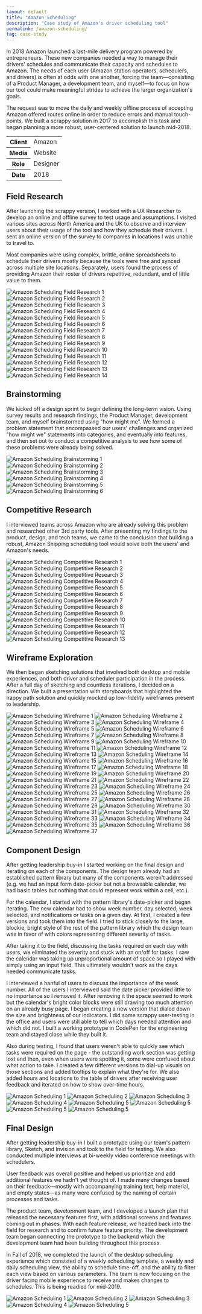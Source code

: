 ```yaml
---
layout: default
title: "Amazon Scheduling"
description: "Case study of Amazon's driver scheduling tool"
permalink: /amazon-scheduling/
tag: case-study
---
```



<section class="grid grid-item-12/12">
	<div class="grid-item-12/12 grid-item-7/12@md">
		<p>In 2018 Amazon launched a last-mile delivery program powered by entrepreneurs. These new companies needed a way to manage their drivers' schedules and communicate their capacity and schedules to Amazon. The needs of each user (Amazon station operators, schedulers, and drivers) is often at odds with one another, forcing the team&mdash;consisting of a Product Manager, a development team, and myself&mdash;to focus on how our tool could make meaningful strides to achieve the larger organization's goals.</p>
		<p>The request was to move the daily and weekly offline process of accepting Amazon offered routes online in order to reduce errors and manual touch-points. We built a scrappy solution in 2017 to accomplish this task and began planning a more robust, user-centered solution to launch mid-2018.</p>
	</div>
	<aside class="project-meta grid-item-12/12 grid-item-5/12@md">
		<table>
			<tbody>
				<tr>
					<th>Client</th>
					<td>Amazon</td>
				</tr>
				<tr>
					<th>Media</th>
					<td>Website</td>
				</tr>
				<tr>
					<th>Role</th>
					<td>Designer</td>
				</tr>
				<tr>
					<th>Date</th>
					<td>2018</td>
				</tr>
			</tbody>
		</table>
	</aside>
</section>
<section class="grid grid-item-12/12">
	<div class="grid-item-12/12 grid-item-4/12@md">
		<h2 class="mb-3">Field Research</h2>
		<p>After launching the scrappy version, I worked with a UX Researcher to develop an online and offline survey to test usage and assumptions. I visited various sites across North America and the UK to observe and interview users about their usage of the tool and how they schedule their drivers. I sent an online version of the survey to companies in locations I was unable to travel to.</p>
		<p>Most companies were using complex, brittle, online spreadsheets to schedule their drivers mostly because the tools were free and synced across multiple site locations. Separately, users found the process of providing Amazon their roster of drivers repetitive, redundant, and of little value to them.</p>
	</div>
	<div class="grid-item-12/12 grid-item-8/12@md grid">
		<img data-ignore-src="{{ site.cdn }}/blank.gif" class="grid-item-4/12" src="{{ site.cdn }}/amazon-scheduling-field-research-01.jpg" alt="Amazon Scheduling Field Research 1">
		<img data-ignore-src="{{ site.cdn }}/blank.gif" class="grid-item-4/12" src="{{ site.cdn }}/amazon-scheduling-field-research-02.jpg" alt="Amazon Scheduling Field Research 2">
		<img data-ignore-src="{{ site.cdn }}/blank.gif" class="grid-item-4/12" src="{{ site.cdn }}/amazon-scheduling-field-research-03.jpg" alt="Amazon Scheduling Field Research 3">
		<img data-ignore-src="{{ site.cdn }}/blank.gif" class="grid-item-4/12" src="{{ site.cdn }}/amazon-scheduling-field-research-04.jpg" alt="Amazon Scheduling Field Research 4">
		<img data-ignore-src="{{ site.cdn }}/blank.gif" class="grid-item-4/12" src="{{ site.cdn }}/amazon-scheduling-field-research-05.jpg" alt="Amazon Scheduling Field Research 5">
		<img data-ignore-src="{{ site.cdn }}/blank.gif" class="grid-item-4/12" src="{{ site.cdn }}/amazon-scheduling-field-research-06.jpg" alt="Amazon Scheduling Field Research 6">
		<img data-ignore-src="{{ site.cdn }}/blank.gif" class="grid-item-4/12" src="{{ site.cdn }}/amazon-scheduling-field-research-07.jpg" alt="Amazon Scheduling Field Research 7">
		<img data-ignore-src="{{ site.cdn }}/blank.gif" class="grid-item-4/12" src="{{ site.cdn }}/amazon-scheduling-field-research-08.jpg" alt="Amazon Scheduling Field Research 8">
		<img data-ignore-src="{{ site.cdn }}/blank.gif" class="grid-item-4/12" src="{{ site.cdn }}/amazon-scheduling-field-research-09.jpg" alt="Amazon Scheduling Field Research 9">
		<img data-ignore-src="{{ site.cdn }}/blank.gif" class="grid-item-4/12" src="{{ site.cdn }}/amazon-scheduling-field-research-10.jpg" alt="Amazon Scheduling Field Research 10">
		<img data-ignore-src="{{ site.cdn }}/blank.gif" class="grid-item-4/12" src="{{ site.cdn }}/amazon-scheduling-field-research-11.jpg" alt="Amazon Scheduling Field Research 11">
		<img data-ignore-src="{{ site.cdn }}/blank.gif" class="grid-item-4/12" src="{{ site.cdn }}/amazon-scheduling-field-research-12.jpg" alt="Amazon Scheduling Field Research 12">
		<img data-ignore-src="{{ site.cdn }}/blank.gif" class="grid-item-4/12" src="{{ site.cdn }}/amazon-scheduling-field-research-13.jpg" alt="Amazon Scheduling Field Research 13">
		<img data-ignore-src="{{ site.cdn }}/blank.gif" class="grid-item-4/12" src="{{ site.cdn }}/amazon-scheduling-field-research-14.jpg" alt="Amazon Scheduling Field Research 14">
	</div>
</section>
<section class="grid grid-item-12/12">
	<div class="grid-item-12/12 grid-item-4/12@md">
		<h2 class="mb-3">Brainstorming</h2>
		<p>We kicked off a design sprint to begin defining the long-term vision. Using survey results and research findings, the Product Manager, development team, and myself brainstormed using "how might me". We formed a problem statement that encompassed our users' challenges and organized "how might we" statements into categories, and eventually into features, and then set out to conduct a competitive analysis to see how some of these problems were already being solved.</p>
	</div>
	<div class="grid-item-12/12 grid-item-8/12@md grid">
		<img data-ignore-src="{{ site.cdn }}/blank.gif" class="grid-item-4/12" src="{{ site.cdn }}/amazon-scheduling-brainstorming-01.jpg" alt="Amazon Scheduling Brainstorming 1">
		<img data-ignore-src="{{ site.cdn }}/blank.gif" class="grid-item-4/12" src="{{ site.cdn }}/amazon-scheduling-brainstorming-02.jpg" alt="Amazon Scheduling Brainstorming 2">
		<img data-ignore-src="{{ site.cdn }}/blank.gif" class="grid-item-4/12" src="{{ site.cdn }}/amazon-scheduling-brainstorming-03.jpg" alt="Amazon Scheduling Brainstorming 3">
		<img data-ignore-src="{{ site.cdn }}/blank.gif" class="grid-item-4/12" src="{{ site.cdn }}/amazon-scheduling-brainstorming-04.jpg" alt="Amazon Scheduling Brainstorming 4">
		<img data-ignore-src="{{ site.cdn }}/blank.gif" class="grid-item-4/12" src="{{ site.cdn }}/amazon-scheduling-brainstorming-05.jpg" alt="Amazon Scheduling Brainstorming 5">
		<img data-ignore-src="{{ site.cdn }}/blank.gif" class="grid-item-4/12" src="{{ site.cdn }}/amazon-scheduling-brainstorming-06.jpg" alt="Amazon Scheduling Brainstorming 6">
	</div>
</section>
<section class="grid grid-item-12/12">
	<div class="grid-item-12/12 grid-item-4/12@md">
		<h2 class="mb-3">Competitive Research</h2>
		<p>I interviewed teams across Amazon who are already solving this problem and researched other 3rd party tools. After presenting my findings to the product, design, and tech teams, we came to the conclusion that building a robust, Amazon Shipping scheduling tool would solve both the users' and Amazon's needs.</p>
	</div>
	<div class="grid-item-12/12 grid-item-8/12@md grid">
		<img data-ignore-src="{{ site.cdn }}/blank.gif" class="grid-item-4/12" src="{{ site.cdn }}/amazon-scheduling-competitive-research-01.jpg" alt="Amazon Scheduling Competitive Research 1">
		<img data-ignore-src="{{ site.cdn }}/blank.gif" class="grid-item-4/12" src="{{ site.cdn }}/amazon-scheduling-competitive-research-02.jpg" alt="Amazon Scheduling Competitive Research 2">
		<img data-ignore-src="{{ site.cdn }}/blank.gif" class="grid-item-4/12" src="{{ site.cdn }}/amazon-scheduling-competitive-research-03.jpg" alt="Amazon Scheduling Competitive Research 3">
		<img data-ignore-src="{{ site.cdn }}/blank.gif" class="grid-item-4/12" src="{{ site.cdn }}/amazon-scheduling-competitive-research-04.jpg" alt="Amazon Scheduling Competitive Research 4">
		<img data-ignore-src="{{ site.cdn }}/blank.gif" class="grid-item-4/12" src="{{ site.cdn }}/amazon-scheduling-competitive-research-05.jpg" alt="Amazon Scheduling Competitive Research 5">
		<img data-ignore-src="{{ site.cdn }}/blank.gif" class="grid-item-4/12" src="{{ site.cdn }}/amazon-scheduling-competitive-research-06.png" alt="Amazon Scheduling Competitive Research 6">
		<img data-ignore-src="{{ site.cdn }}/blank.gif" class="grid-item-4/12" src="{{ site.cdn }}/amazon-scheduling-competitive-research-07.png" alt="Amazon Scheduling Competitive Research 7">
		<img data-ignore-src="{{ site.cdn }}/blank.gif" class="grid-item-4/12" src="{{ site.cdn }}/amazon-scheduling-competitive-research-08.png" alt="Amazon Scheduling Competitive Research 8">
		<img data-ignore-src="{{ site.cdn }}/blank.gif" class="grid-item-4/12" src="{{ site.cdn }}/amazon-scheduling-competitive-research-09.png" alt="Amazon Scheduling Competitive Research 9">
		<img data-ignore-src="{{ site.cdn }}/blank.gif" class="grid-item-4/12" src="{{ site.cdn }}/amazon-scheduling-competitive-research-10.png" alt="Amazon Scheduling Competitive Research 10">
		<img data-ignore-src="{{ site.cdn }}/blank.gif" class="grid-item-4/12" src="{{ site.cdn }}/amazon-scheduling-competitive-research-11.png" alt="Amazon Scheduling Competitive Research 11">
		<img data-ignore-src="{{ site.cdn }}/blank.gif" class="grid-item-4/12" src="{{ site.cdn }}/amazon-scheduling-competitive-research-12.png" alt="Amazon Scheduling Competitive Research 12">
		<img data-ignore-src="{{ site.cdn }}/blank.gif" class="grid-item-4/12" src="{{ site.cdn }}/amazon-scheduling-competitive-research-13.png" alt="Amazon Scheduling Competitive Research 13">
	</div>
</section>
<section class="grid grid-item-12/12">
	<div class="grid-item-12/12 grid-item-4/12@md">
		<h2 class="mb-3">Wireframe Exploration</h2>
		<p>We then began sketching solutions that involved both desktop and mobile experiences, and both driver and scheduler participation in the process. After a full day of sketching and countless iterations, I decided on a direction. We built a presentation with storyboards that highlighted the happy path solution and quickly mocked up low-fidelity wireframes present to leadership.</p>
	</div>
	<div class="grid-item-12/12 grid-item-8/12@md grid">
		<img data-ignore-src="{{ site.cdn }}/blank.gif" class="grid-item-4/12" src="{{ site.cdn }}/amazon-scheduling-wireframe-01.png" alt="Amazon Scheduling Wireframe 1">
		<img data-ignore-src="{{ site.cdn }}/blank.gif" class="grid-item-4/12" src="{{ site.cdn }}/amazon-scheduling-wireframe-02.png" alt="Amazon Scheduling Wireframe 2">
		<img data-ignore-src="{{ site.cdn }}/blank.gif" class="grid-item-4/12" src="{{ site.cdn }}/amazon-scheduling-wireframe-03.png" alt="Amazon Scheduling Wireframe 3">
		<img data-ignore-src="{{ site.cdn }}/blank.gif" class="grid-item-4/12" src="{{ site.cdn }}/amazon-scheduling-wireframe-04.png" alt="Amazon Scheduling Wireframe 4">
		<img data-ignore-src="{{ site.cdn }}/blank.gif" class="grid-item-4/12" src="{{ site.cdn }}/amazon-scheduling-wireframe-05.png" alt="Amazon Scheduling Wireframe 5">
		<img data-ignore-src="{{ site.cdn }}/blank.gif" class="grid-item-4/12" src="{{ site.cdn }}/amazon-scheduling-wireframe-06.png" alt="Amazon Scheduling Wireframe 6">
		<img data-ignore-src="{{ site.cdn }}/blank.gif" class="grid-item-4/12" src="{{ site.cdn }}/amazon-scheduling-wireframe-07.png" alt="Amazon Scheduling Wireframe 7">
		<img data-ignore-src="{{ site.cdn }}/blank.gif" class="grid-item-4/12" src="{{ site.cdn }}/amazon-scheduling-wireframe-08.png" alt="Amazon Scheduling Wireframe 8">
		<img data-ignore-src="{{ site.cdn }}/blank.gif" class="grid-item-4/12" src="{{ site.cdn }}/amazon-scheduling-wireframe-09.png" alt="Amazon Scheduling Wireframe 9">
		<img data-ignore-src="{{ site.cdn }}/blank.gif" class="grid-item-4/12" src="{{ site.cdn }}/amazon-scheduling-wireframe-10.png" alt="Amazon Scheduling Wireframe 10">
		<img data-ignore-src="{{ site.cdn }}/blank.gif" class="grid-item-4/12" src="{{ site.cdn }}/amazon-scheduling-wireframe-11.png" alt="Amazon Scheduling Wireframe 11">
		<img data-ignore-src="{{ site.cdn }}/blank.gif" class="grid-item-4/12" src="{{ site.cdn }}/amazon-scheduling-wireframe-12.png" alt="Amazon Scheduling Wireframe 12">
		<img data-ignore-src="{{ site.cdn }}/blank.gif" class="grid-item-4/12" src="{{ site.cdn }}/amazon-scheduling-wireframe-13.png" alt="Amazon Scheduling Wireframe 13">
		<img data-ignore-src="{{ site.cdn }}/blank.gif" class="grid-item-4/12" src="{{ site.cdn }}/amazon-scheduling-wireframe-14.png" alt="Amazon Scheduling Wireframe 14">
		<img data-ignore-src="{{ site.cdn }}/blank.gif" class="grid-item-4/12" src="{{ site.cdn }}/amazon-scheduling-wireframe-15.png" alt="Amazon Scheduling Wireframe 15">
		<img data-ignore-src="{{ site.cdn }}/blank.gif" class="grid-item-4/12" src="{{ site.cdn }}/amazon-scheduling-wireframe-16.png" alt="Amazon Scheduling Wireframe 16">
		<img data-ignore-src="{{ site.cdn }}/blank.gif" class="grid-item-4/12" src="{{ site.cdn }}/amazon-scheduling-wireframe-17.png" alt="Amazon Scheduling Wireframe 17">
		<img data-ignore-src="{{ site.cdn }}/blank.gif" class="grid-item-4/12" src="{{ site.cdn }}/amazon-scheduling-wireframe-18.png" alt="Amazon Scheduling Wireframe 18">
		<img data-ignore-src="{{ site.cdn }}/blank.gif" class="grid-item-4/12" src="{{ site.cdn }}/amazon-scheduling-wireframe-19.png" alt="Amazon Scheduling Wireframe 19">
		<img data-ignore-src="{{ site.cdn }}/blank.gif" class="grid-item-4/12" src="{{ site.cdn }}/amazon-scheduling-wireframe-20.png" alt="Amazon Scheduling Wireframe 20">
		<img data-ignore-src="{{ site.cdn }}/blank.gif" class="grid-item-4/12" src="{{ site.cdn }}/amazon-scheduling-wireframe-21.png" alt="Amazon Scheduling Wireframe 21">
		<img data-ignore-src="{{ site.cdn }}/blank.gif" class="grid-item-4/12" src="{{ site.cdn }}/amazon-scheduling-wireframe-22.png" alt="Amazon Scheduling Wireframe 22">
		<img data-ignore-src="{{ site.cdn }}/blank.gif" class="grid-item-4/12" src="{{ site.cdn }}/amazon-scheduling-wireframe-23.png" alt="Amazon Scheduling Wireframe 23">
		<img data-ignore-src="{{ site.cdn }}/blank.gif" class="grid-item-4/12" src="{{ site.cdn }}/amazon-scheduling-wireframe-24.png" alt="Amazon Scheduling Wireframe 24">
		<img data-ignore-src="{{ site.cdn }}/blank.gif" class="grid-item-4/12" src="{{ site.cdn }}/amazon-scheduling-wireframe-25.png" alt="Amazon Scheduling Wireframe 25">
		<img data-ignore-src="{{ site.cdn }}/blank.gif" class="grid-item-4/12" src="{{ site.cdn }}/amazon-scheduling-wireframe-26.png" alt="Amazon Scheduling Wireframe 26">
		<img data-ignore-src="{{ site.cdn }}/blank.gif" class="grid-item-4/12" src="{{ site.cdn }}/amazon-scheduling-wireframe-27.png" alt="Amazon Scheduling Wireframe 27">
		<img data-ignore-src="{{ site.cdn }}/blank.gif" class="grid-item-4/12" src="{{ site.cdn }}/amazon-scheduling-wireframe-28.png" alt="Amazon Scheduling Wireframe 28">
		<img data-ignore-src="{{ site.cdn }}/blank.gif" class="grid-item-4/12" src="{{ site.cdn }}/amazon-scheduling-wireframe-29.png" alt="Amazon Scheduling Wireframe 29">
		<img data-ignore-src="{{ site.cdn }}/blank.gif" class="grid-item-4/12" src="{{ site.cdn }}/amazon-scheduling-wireframe-30.png" alt="Amazon Scheduling Wireframe 30">
		<img data-ignore-src="{{ site.cdn }}/blank.gif" class="grid-item-4/12" src="{{ site.cdn }}/amazon-scheduling-wireframe-31.png" alt="Amazon Scheduling Wireframe 31">
		<img data-ignore-src="{{ site.cdn }}/blank.gif" class="grid-item-4/12" src="{{ site.cdn }}/amazon-scheduling-wireframe-32.png" alt="Amazon Scheduling Wireframe 32">
		<img data-ignore-src="{{ site.cdn }}/blank.gif" class="grid-item-4/12" src="{{ site.cdn }}/amazon-scheduling-wireframe-33.png" alt="Amazon Scheduling Wireframe 33">
		<img data-ignore-src="{{ site.cdn }}/blank.gif" class="grid-item-4/12" src="{{ site.cdn }}/amazon-scheduling-wireframe-34.png" alt="Amazon Scheduling Wireframe 34">
		<img data-ignore-src="{{ site.cdn }}/blank.gif" class="grid-item-4/12" src="{{ site.cdn }}/amazon-scheduling-wireframe-35.png" alt="Amazon Scheduling Wireframe 35">
		<img data-ignore-src="{{ site.cdn }}/blank.gif" class="grid-item-4/12" src="{{ site.cdn }}/amazon-scheduling-wireframe-36.png" alt="Amazon Scheduling Wireframe 36">
		<img data-ignore-src="{{ site.cdn }}/blank.gif" class="grid-item-4/12" src="{{ site.cdn }}/amazon-scheduling-wireframe-37.png" alt="Amazon Scheduling Wireframe 37">
	</div>
</section>
<section class="grid grid-item-12/12">
	<div class="grid-item-12/12 grid-item-4/12@md">
		<h2 class="mb-3">Component Design</h2>
		<p>After getting leadership buy-in I started working on the final design and iterating on each of the components. The design team already had an established pattern library but many of the components weren't addressed (e.g. we had an input form date-picker but not a browsable calendar, we had basic tables but nothing that could represent work within a cell, etc.).</p>
		<p>For the calendar, I started with the pattern library's date-picker and began iterating. The new calendar had to show week number, day selected, week selected, and notifications or tasks on a given day. At first, I created a few versions and took them into the field. I tried to stick closely to the large, blockie, bright style of the rest of the pattern library which the design team was in favor of with colors representing different severity of tasks.</p>
		<p>After taking it to the field, discussing the tasks required on each day with users, we eliminated the severity and stuck with an on/off for tasks. I saw the calendar was taking up unproportional amount of space so I played with simply using an input field. This ultimately wouldn't work as the days needed communicate tasks.</p>
		<p>I interviewed a hanful of users to discuss the importance of the week number. All of the users I interviewed said the date picker provided little to no importance so I removed it. After removing it the space seemed to work but the calendar's bright color blocks were still drawing too much attention on an already busy page. I began creating a new version that dialed down the size and brightness of our indicators. I did some scrappy user-testing in the office and users were still able to tell which days needed attention and which did not. I built a working prototype in CodePen for the engineering team and stayed close while they built it.</p>
		<p>Also during testing, I found that users weren't able to quickly see which tasks were required on the page - the outstanding work section was getting lost and then, even when users were spotting it, some were confused about what action to take. I created a few different versions to dial-up visuals on those sections and added tooltips to explain what they're for. We also added hours and locations to the table of drivers after receiving user feedback and iterated on how to show over-time hours.</p>
	</div>
	<div class="grid-item-12/12 grid-item-8/12@md grid">
		<img data-ignore-src="{{ site.cdn }}/blank.gif" class="grid-item-6/12" src="{{ site.cdn }}/amazon-scheduling-calendar-picker.png" alt="Amazon Scheduling 1">
		<img data-ignore-src="{{ site.cdn }}/blank.gif" class="grid-item-6/12" src="{{ site.cdn }}/amazon-scheduling-calendar-color-block.png" alt="Amazon Scheduling 2">
		<img data-ignore-src="{{ site.cdn }}/blank.gif" class="grid-item-6/12" src="{{ site.cdn }}/amazon-scheduling-calendar-in-context.png" alt="Amazon Scheduling 3">
		<img data-ignore-src="{{ site.cdn }}/blank.gif" class="grid-item-6/12" src="{{ site.cdn }}/amazon-scheduling-calendar-on-off.png" alt="Amazon Scheduling 4">
		<img data-ignore-src="{{ site.cdn }}/blank.gif" class="grid-item-6/12" src="{{ site.cdn }}/amazon-scheduling-calendar-no-week.png" alt="Amazon Scheduling 5">
		<img data-ignore-src="{{ site.cdn }}/blank.gif" class="grid-item-6/12" src="{{ site.cdn }}/amazon-scheduling-calendar-no-date-picker.png" alt="Amazon Scheduling 5">
		<img data-ignore-src="{{ site.cdn }}/blank.gif" class="grid-item-6/12" src="{{ site.cdn }}/amazon-scheduling-calendar-final.png" alt="Amazon Scheduling 5">
		<img data-ignore-src="{{ site.cdn }}/blank.gif" class="grid-item-12/12" src="{{ site.cdn }}/amazon-scheduling-outstanding-iteration.png" alt="Amazon Scheduling 5">
	</div>
</section>
<section class="grid grid-item-12/12">
	<div class="grid-item-12/12 grid-item-4/12@md">
		<h2 class="mb-3">Final Design</h2>
		<p>After getting leadership buy-in I built a prototype using our team's pattern library, Sketch, and Invision and took to the field for testing. We also conducted multiple interviews at bi-weekly video conference meetings with schedulers.</p>
		<p>User feedback was overall positive and helped us prioritize and add additional features we hadn't yet thought of. I made many changes based on their feedback—mostly with accompanying training text, help material, and empty states—as many were confused by the naming of certain processes and tasks.</p>
		<p>The product team, development team, and I developed a launch plan that released the necessary features first, with additional screens and features coming out in phases. With each feature release, we headed back into the field for research and to confirm future feature priority. The development team began connecting the prototype to the backend which the development team had been building throughout this process.</p>
		<p>In Fall of 2018, we completed the launch of the desktop scheduling experience which consisted of a weekly scheduling template, a weekly and daily scheduling view, the ability to schedule time-off, and the ability to filter each view based on various parameters. The team is now focusing on the driver facing mobile experience to receive and makes changes to schedules. This is being readied for mid-2019.</p>
	</div>
	<div class="grid-item-12/12 grid-item-8/12@md grid">
		<img data-ignore-src="{{ site.cdn }}/blank.gif" class="grid-item-12/12" src="{{ site.cdn }}/amazon-scheduling-final-01.png" alt="Amazon Scheduling 1">
		<img data-ignore-src="{{ site.cdn }}/blank.gif" class="grid-item-12/12" src="{{ site.cdn }}/amazon-scheduling-final-02.png" alt="Amazon Scheduling 2">
		<img data-ignore-src="{{ site.cdn }}/blank.gif" class="grid-item-12/12" src="{{ site.cdn }}/amazon-scheduling-final-03.png" alt="Amazon Scheduling 3">
		<img data-ignore-src="{{ site.cdn }}/blank.gif" class="grid-item-12/12" src="{{ site.cdn }}/amazon-scheduling-final-04.png" alt="Amazon Scheduling 4">
		<img data-ignore-src="{{ site.cdn }}/blank.gif" class="grid-item-12/12" src="{{ site.cdn }}/amazon-scheduling-final-05.png" alt="Amazon Scheduling 5">
	</div>
</section>
